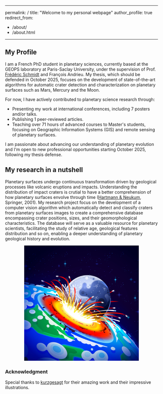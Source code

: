 

---
permalink: /
title: "Welcome to my personal webpage"
author_profile: true
redirect_from: 
  - /about/
  - /about.html
---

## My Profile  

I am a French PhD student in planetary sciences, currently based at the GEOPS laboratory at Paris-Saclay University, under the supervision of Prof. [Frédéric Schmidt](https://fredericschmidt.github.io) and François Andrieu. My thesis, which should be defended in October 2025, focuses on the development of state-of-the-art algorithms for automatic crater detection and characterization on planetary surfaces such as Mars, Mercury and the Moon.  

For now, I have actively contributed to planetary science research through:  
- Presenting my work at international conferences, including 7 posters and/or talks.  
- Publishing 1 peer-reviewed articles.  
- Teaching over 71 hours of advanced courses to Master's students, focusing on Geographic Information Systems (GIS) and remote sensing of planetary surfaces.  

I am passionate about advancing our understanding of planetary evolution and I'm open to new professional opportunities starting October 2025, following my thesis defense.  


## My research in a nutshell

Planetary surfaces undergo continuous transformation
driven by geological processes like volcanic eruptions and
impacts. Understanding the distribution of impact craters is
crutial to have a better comprehension of how planetary
surfaces envolve through time ([Hartmann & Neukum](http://www.dejahvu.net/cydoniahappens/extras/hartmann.pdf),
Springer, 2001). My research project focus on the development of a
computer vision algorithm which automatically detect and
classify craters from planetary surfaces images to create a
comprehensive database encompassing crater positions, sizes,
and their geomorphological characteristics. The database will serve as a valuable
resource for planetary scientists, facilitating the study of
relative age, geological features distribution and so on,
enabling a deeper understanding of planetary geological
history and evolution.

<p align="center">
<img src="/images/meteor.jpeg" alt="drawing" width="75%" class="center"/>
</p>


### Acknowledgment

Special thanks to [kurzgesagt](https://www.youtube.com/channel/UCsXVk37bltHxD1rDPwtNM8Q) for their amazing work and their impressive illustrations.
